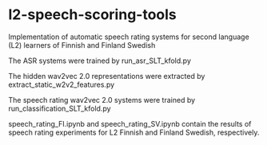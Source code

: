 # l2-speech-scoring-tools
Implementation of automatic speech rating systems for second language (L2) learners of Finnish and Finland Swedish

The ASR systems were trained by run_asr_SLT_kfold.py

The hidden wav2vec 2.0 representations were extracted by extract_static_w2v2_features.py

The speech rating wav2vec 2.0 systems were trained by run_classification_SLT_kfold.py

speech_rating_FI.ipynb and speech_rating_SV.ipynb contain the results of speech rating experiments for L2 Finnish and Finland Swedish, respectively.
